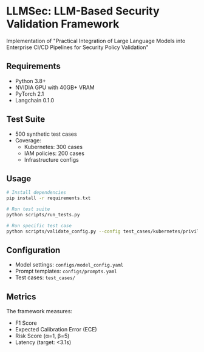# LLMSec: LLM-Based Security Validation Framework

Implementation of "Practical Integration of Large Language Models into Enterprise CI/CD Pipelines for Security Policy Validation"

## Requirements
- Python 3.8+
- NVIDIA GPU with 40GB+ VRAM
- PyTorch 2.1
- Langchain 0.1.0

## Test Suite
- 500 synthetic test cases
- Coverage:
  - Kubernetes: 300 cases
  - IAM policies: 200 cases
  - Infrastructure configs

## Usage
```bash
# Install dependencies
pip install -r requirements.txt

# Run test suite
python scripts/run_tests.py

# Run specific test case
python scripts/validate_config.py --config test_cases/kubernetes/privileged.yaml
```

## Configuration
- Model settings: `configs/model_config.yaml`
- Prompt templates: `configs/prompts.yaml`
- Test cases: `test_cases/`

## Metrics
The framework measures:
- F1 Score
- Expected Calibration Error (ECE)
- Risk Score (α=1, β=5)
- Latency (target: <3.1s)